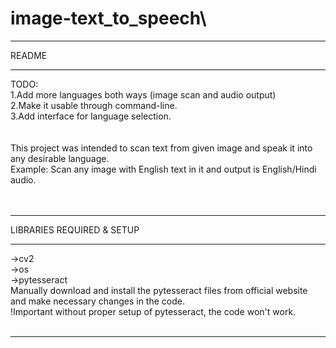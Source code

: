 # image-text_to_speech\

*******************************************************************************
README
*******************************************************************************

TODO:<br>
1.Add more languages both ways (image scan and audio output)<br>
2.Make it usable through command-line.<br>
3.Add interface for language selection.<br>
<br><br>
This project was intended to scan text from given image and speak it into any
desirable language.<br>
Example: Scan any image with English text in it and output is English/Hindi
audio.
<br><br><br>
*******************************************************************************
LIBRARIES REQUIRED & SETUP
*******************************************************************************
->cv2<br>
->os<br>
->pytesseract<br>
Manually download and install the pytesseract files from official website
and make necessary changes in the code.<br>
!Important without proper setup of pytesseract, the code won't work.
<br><br>
*******************************************************************************
